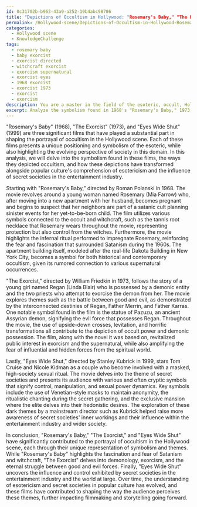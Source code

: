 ```yaml
---
id: 0c31702b-b963-43a9-a252-19b4abc98706
title: "Depictions of Occultism in Hollywood: "Rosemary's Baby," "The Exorcist," and "Eyes Wide Shut""
permalink: /Hollywood-scene/Depictions-of-Occultism-in-Hollywood-Rosemarys-Baby-The-Exorcist-and-Eyes-Wide-Shut/
categories:
  - Hollywood scene
  - KnowledgeChallenge
tags:
  - rosemary baby
  - baby exorcist
  - exorcist directed
  - witchcraft exorcist
  - exorcism supernatural
  - exorcist eyes
  - 1968 exorcist
  - exorcist 1973
  - exorcist
  - exorcism
description: You are a master in the field of the esoteric, occult, Hollywood scene and Education. You are a writer of tests, challenges, books and deep knowledge on Hollywood scene for initiates and students to gain deep insights and understanding from. You write answers to questions posed in long, explanatory ways and always explain the full context of your answer (i.e., related concepts, formulas, examples, or history), as well as the step-by-step thinking process you take to answer the challenges. Be rigorous and thorough, and summarize the key themes, ideas, and conclusions at the end.
excerpt: Analyze the symbolism found in 1968's "Rosemary's Baby," 1973's "The Exorcist," and 1999's "Eyes Wide Shut," exploring the ways in which occultism has been depicted in the Hollywood scene, and how these depictions have evolved alongside popular culture's understanding of esotericism and the influence of secret societies in the entertainment industry.
---
```

"Rosemary's Baby" (1968), "The Exorcist" (1973), and "Eyes Wide Shut" (1999) are three significant films that have played a substantial part in shaping the portrayal of occultism in the Hollywood scene. Each of these films presents a unique positioning and symbolism of the esoteric, while also highlighting the evolving perspective of society in this domain. In this analysis, we will delve into the symbolism found in these films, the ways they depicted occultism, and how these depictions have transformed alongside popular culture's comprehension of esotericism and the influence of secret societies in the entertainment industry.

Starting with "Rosemary's Baby," directed by Roman Polanski in 1968. The movie revolves around a young woman named Rosemary (Mia Farrow) who, after moving into a new apartment with her husband, becomes pregnant and begins to suspect that her neighbors are part of a satanic cult planning sinister events for her yet-to-be-born child. The film utilizes various symbols connected to the occult and witchcraft, such as the tannis root necklace that Rosemary wears throughout the movie, representing protection but also control from the witches. Furthermore, the movie highlights the infernal ritual performed to impregnate Rosemary, reinforcing the fear and fascination that surrounded Satanism during the 1960s. The apartment building itself, modeled after the real-life Dakota Building in New York City, becomes a symbol for both historical and contemporary occultism, given its rumored connection to various supernatural occurrences.

"The Exorcist," directed by William Friedkin in 1973, follows the story of a young girl named Regan (Linda Blair) who is possessed by a demonic entity and the two priests who attempt to exorcise the demon from her. The movie explores themes such as the battle between good and evil, as demonstrated by the interconnected destinies of Regan, Father Merrin, and Father Karras. One notable symbol found in the film is the statue of Pazuzu, an ancient Assyrian demon, signifying the evil force that possesses Regan. Throughout the movie, the use of upside-down crosses, levitation, and horrific transformations all contribute to the depiction of occult power and demonic possession. The film, along with the novel it was based on, revitalized public interest in exorcism and the supernatural, while also amplifying the fear of influential and hidden forces from the spiritual world.

Lastly, "Eyes Wide Shut," directed by Stanley Kubrick in 1999, stars Tom Cruise and Nicole Kidman as a couple who become involved with a masked, high-society sexual ritual. The movie delves into the theme of secret societies and presents its audience with various and often cryptic symbols that signify control, manipulation, and sexual power dynamics. Key symbols include the use of Venetian-style masks to maintain anonymity, the ritualistic chanting during the secret gathering, and the exclusive mansion where the elite delves into their hedonistic desires. The exploration of these dark themes by a mainstream director such as Kubrick helped raise more awareness of secret societies' inner workings and their influence within the entertainment industry and wider society.

In conclusion, "Rosemary's Baby," "The Exorcist," and "Eyes Wide Shut" have significantly contributed to the portrayal of occultism in the Hollywood scene, each through their unique representation of symbolism and themes. While "Rosemary's Baby" highlights the fascination and fear of Satanism and witchcraft, "The Exorcist" delves into demonology, exorcism, and the eternal struggle between good and evil forces. Finally, "Eyes Wide Shut" uncovers the influence and control exhibited by secret societies in the entertainment industry and the world at large. Over time, the understanding of esotericism and secret societies in popular culture has evolved, and these films have contributed to shaping the way the audience perceives these themes, further impacting filmmaking and storytelling going forward.
